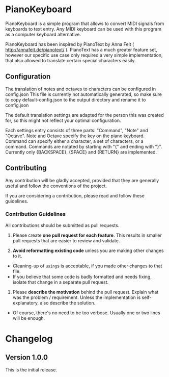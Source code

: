 # PianoKeyboard
PianoKeyboard is a simple program that allows to convert MIDI signals from keyboards to text entry. 
Any MIDI keyboard can be used with this program as a computer keyboard alternative. 

PianoKeyboard has been inspired by PianoText by Anna Feit ( http://annafeit.de/pianotext/ ). PianoText has a much greater feature set, 
however our specific use case only required a very simple implementation, that also allowed to translate certain special characters easily.

## Configuration
The translation of notes and octaves to characters can be configured in config.json
This file is currently not automatically generated, so make sure to copy default-config.json to the output directory and rename it to config.json 

The default translation settings are adapted for the person this was created for, so this might not reflect your optimal configuration.

Each settings entry consists of three parts: "Command", "Note" and "Octave". Note and Octave specify the key on the piano keyboard. 
Command can specify either a character, a set of characters, or a command. Commands are notated by starting with "{" and ending with "}".
Currently only {BACKSPACE}, {SPACE} and {RETURN} are implemented. 

## Contributing

Any contribution will be gladly accepted, provided that they are generally useful and follow the conventions of the project.

If you are considering a contribution, please read and follow these guidelines.

### Contribution Guidelines
All contributions should be submitted as pull requests.

1. Please create **one pull request for each feature**. This results in smaller pull requests that are easier to review and validate.

1. **Avoid reformatting existing code** unless you are making other changes to it.
  * Cleaning-up of `using`s is acceptable, if you made other changes to that file.
  * If you believe that some code is badly formatted and needs fixing, isolate that change in a separate pull request.

1. Please **describe the motivation** behind the pull request. Explain what was the problem / requirement. Unless the implementation is self-explanatory, also describe the solution.
  * Of course, there's no need to be too verbose. Usually one or two lines will be enough.


# Changelog

## Version 1.0.0
This is the initial release. 
